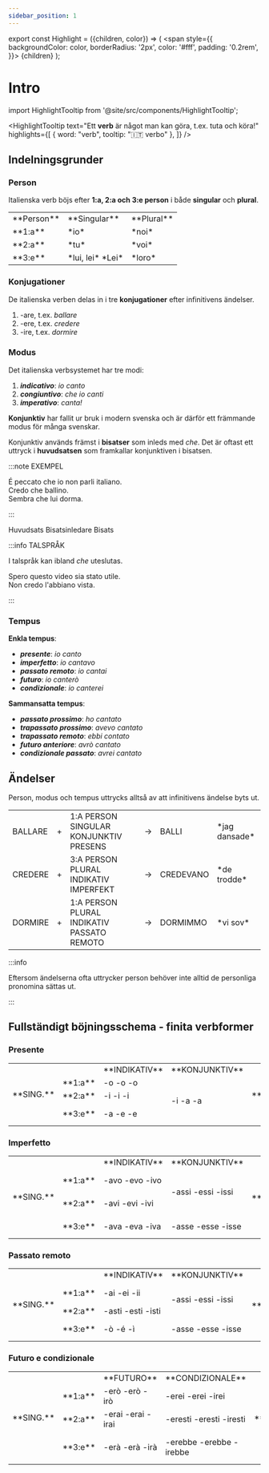 ```yaml
---
sidebar_position: 1
---
```


export const Highlight = ({children, color}) => (
  <span
    style={{
      backgroundColor: color,
      borderRadius: '2px',
      color: '#fff',
      padding: '0.2rem',
    }}>
    {children}
  </span>
);

# <Highlight color="#0f025b">Intro</Highlight>

import HighlightTooltip from '@site/src/components/HighlightTooltip';

<HighlightTooltip
  text="Ett <strong>verb</strong> är något man kan göra, t.ex. tuta och köra!"
  highlights={[
    { word: "verb", tooltip: "🇮🇹 verbo" },
  ]}
/>

## <Highlight color="#0f025b">Indelningsgrunder</Highlight>

### <Highlight color="#0f025b">Person</Highlight>

Italienska verb böjs efter **1:a, 2:a och 3:e person** i både **singular** och **plural**.

<table>
  <tbody>
  <tr>
      <td> **Person**</td>
      <td> **Singular**</td>
      <td> **Plural**</td>
      </tr>
    <tr>
      <td> **1:a**</td>
      <td> *io*</td>
      <td> *noi*</td>
    </tr>
    <tr>
      <td> **2:a**</td>
      <td> *tu*</td>
      <td> *voi*</td>
    </tr>
    <tr>
      <td> **3:e**</td>
      <td> *lui, lei*      
      *Lei*</td>
      <td> *loro*</td>
    </tr>
  </tbody>
</table>


### <Highlight color="#0f025b">Konjugationer</Highlight>

De italienska verben delas in i tre **konjugationer** efter infinitivens ändelser.

1. <span className="highlight-blue">-are</span>, t.ex. *<span className="highlight-blue">ballare</span>*
2. <span className="highlight-red">-ere</span>, t.ex. *<span className="highlight-red">credere</span>*
3. <span className="highlight-green">-ire</span>, t.ex. *<span className="highlight-green">dormire</span>*

### <Highlight color="#0f025b">Modus</Highlight>

Det italienska verbsystemet har tre modi:

1. ***indicativo***: *io canto*
2. ***congiuntivo***: *che io canti*
3. ***imperativo***: *canta!*

**Konjunktiv** har fallit ur bruk i modern svenska och är därför ett främmande modus för många svenskar. 

Konjunktiv används främst i **bisatser** som inleds med *che*. Det är oftast ett uttryck i **huvudsatsen** som framkallar konjunktiven i bisatsen. 

:::note EXEMPEL

<span className="highlight-blue">É peccato</span> <span className="highlight-aqua">che</span> <span className="highlight-red">io non parli italiano</span>.      
<span className="highlight-blue">Credo</span> <span className="highlight-aqua">che</span> <span className="highlight-red">ballino</span>.      
<span className="highlight-blue">Sembra</span> <span className="highlight-aqua">che</span> <span className="highlight-red">lui dorma</span>.      

:::

<div class="subject-box">
  <span class="blue-dot"></span>
  <span class="subject-text">Huvudsats</span>
    <span class="aqua-dot"></span>
  <span class="subject-text">Bisatsinledare</span>
    <span class="red-dot"></span>
  <span class="subject-text">Bisats</span>
</div>

:::info TALSPRÅK

I talspråk kan ibland *che* uteslutas.

<span className="highlight-blue">Spero</span> <span className="highlight-red">questo video sia stato utile</span>.     
<span className="highlight-blue">Non credo</span> <span className="highlight-red">l'abbiano vista</span>.  


:::

### <Highlight color="#0f025b">Tempus</Highlight>

**Enkla tempus**:

- ***presente***: *io canto*
- ***imperfetto***: *io cantavo*
- ***passato remoto***: *io cantai*
- ***futuro***: *io canterò*
- ***condizionale***: *io canterei*

**Sammansatta tempus**:

- ***passato prossimo***: *ho cantato*
- ***trapassato prossimo***: *avevo cantato*
- ***trapassato remoto***: *ebbi contato*
- ***futuro anteriore***: *avrò cantato*
- ***condizionale passato***: *avrei cantato*

## <Highlight color="#0f025b">Ändelser</Highlight>

<span className="highlight-aqua">Person</span>, <span className="highlight-yellowgreen">modus</span> och <span className="highlight-purple">tempus</span> uttrycks alltså av att infinitivens ändelse byts ut.

<table>
<tbody>
<tr>
<td style={{ textAlign: 'center' }}><span className="highlight-blue">BALLARE</span></td>
<td><div style={{ padding: '10px', fontSize: '30px', color: 'var(--highlight)', textAlign: 'center' }}> + </div></td>
<td style={{ textAlign: 'center' }}><span className="highlight-aqua">1:A PERSON SINGULAR</span>     
<span className="highlight-yellowgreen">KONJUNKTIV</span>      
<span className="highlight-purple">PRESENS</span></td>
<td><div style={{ padding: '10px', fontSize: '30px', color: 'var(--highlight)', textAlign: 'center' }}> → </div></td>
<td style={{ textAlign: 'center' }}><span className="highlight-blue">BALLI</span></td>
<td>*jag dansade*</td>
</tr>
<tr>
<td style={{ textAlign: 'center' }}><span className="highlight-red">CREDERE</span></td>
<td><div style={{ padding: '10px', fontSize: '30px', color: 'var(--highlight)', textAlign: 'center' }}> + </div></td>
<td style={{ textAlign: 'center' }}><span className="highlight-aqua">3:A PERSON PLURAL</span>     
<span className="highlight-yellowgreen">INDIKATIV</span>      
<span className="highlight-purple">IMPERFEKT</span></td>
<td><div style={{ padding: '10px', fontSize: '30px', color: 'var(--highlight)', textAlign: 'center' }}> → </div></td>
<td style={{ textAlign: 'center' }}><span className="highlight-red">CREDEVANO</span></td>
<td>*de trodde*</td>
</tr>
<tr>
<td style={{ textAlign: 'center' }}><span className="highlight-green">DORMIRE</span></td>
<td><div style={{ padding: '10px', fontSize: '30px', color: 'var(--highlight)', textAlign: 'center' }}> + </div></td>
<td style={{ textAlign: 'center' }}><span className="highlight-aqua">1:A PERSON PLURAL</span>     
<span className="highlight-yellowgreen">INDIKATIV</span>      
<span className="highlight-purple">PASSATO REMOTO</span></td>
<td><div style={{ padding: '10px', fontSize: '30px', color: 'var(--highlight)', textAlign: 'center' }}> → </div></td>
<td style={{ textAlign: 'center' }}><span className="highlight-green">DORMIMMO</span></td>
<td>*vi sov*</td>
</tr>
</tbody>
</table>

:::info

Eftersom ändelserna ofta uttrycker person behöver inte alltid de personliga pronomina sättas ut.

:::

## <Highlight color="#0f025b">Fullständigt böjningsschema - finita verbformer</Highlight>

### <Highlight color="#0f025b">Presente</Highlight>


<table>
<tbody>
<tr>
<td rowspan="4">**SING.**</td>
<td></td>
<td>**INDIKATIV**</td>
<td>**KONJUNKTIV**</td>
<td rowspan="4">**PLUR.**</td>
<td>**INDIKATIV**</td>
<td>**KONJUNKTIV**</td>
</tr>
<tr>
<td>**1:a**</td>
<td style={{ textAlign: 'center' }}><span className="highlight-blue">-o</span>     
<span className="highlight-red">-o</span>     
<span className="highlight-green">-o</span></td>
<td rowspan="3" style={{ textAlign: 'center' }}><span className="highlight-blue">-i</span>     
<span className="highlight-red">-a</span>     
<span className="highlight-green">-a</span></td>
<td colspan="2" style={{ textAlign: 'center' }}><span className="highlight-blue">-iamo</span>     
<span className="highlight-red">-iamo</span>     
<span className="highlight-green">-iamo</span></td>     
</tr>
<tr>
<td>**2:a**</td>
<td style={{ textAlign: 'center' }}><span className="highlight-blue">-i</span>     
<span className="highlight-red">-i</span>     
<span className="highlight-green">-i</span></td>
<td style={{ textAlign: 'center' }}><span className="highlight-blue">-ate</span>     
<span className="highlight-red">-ete</span>     
<span className="highlight-green">-ite</span></td>     <td style={{ textAlign: 'center' }}><span className="highlight-blue">-iate</span>     
<span className="highlight-red">-iate</span>     
<span className="highlight-green">-iate</span></td>
</tr>
<tr>
<td>**3:e**</td>
<td style={{ textAlign: 'center' }}><span className="highlight-blue">-a</span>     
<span className="highlight-red">-e</span>     
<span className="highlight-green">-e</span></td>
<td style={{ textAlign: 'center' }}><span className="highlight-blue">-ano</span>     
<span className="highlight-red">-ono</span>     
<span className="highlight-green">-ono</span></td>   <td style={{ textAlign: 'center' }}><span className="highlight-blue">-ino</span>     
<span className="highlight-red">-ano</span>     
<span className="highlight-green">-ano</span></td>
</tr>
</tbody>
</table>

### <Highlight color="#0f025b">Imperfetto</Highlight>


<table>
<tbody>
<tr>
<td rowspan="4">**SING.**</td>
<td></td>
<td>**INDIKATIV**</td>
<td>**KONJUNKTIV**</td>
<td rowspan="4">**PLUR.**</td>
<td>**INDIKATIV**</td>
<td>**KONJUNKTIV**</td>
</tr>
<tr>
<td>**1:a**</td>
<td style={{ textAlign: 'center' }}><span className="highlight-blue">-avo</span>     
<span className="highlight-red">-evo</span>     
<span className="highlight-green">-ivo</span></td>
<td rowspan="2" style={{ textAlign: 'center' }}><span className="highlight-blue">-assi</span>     
<span className="highlight-red">-essi</span>     
<span className="highlight-green">-issi</span></td>
<td style={{ textAlign: 'center' }}><span className="highlight-blue">-avamo</span>     
<span className="highlight-red">-evamo</span>     
<span className="highlight-green">-ivamo</span></td><td style={{ textAlign: 'center' }}><span className="highlight-blue">-assimo</span>     
<span className="highlight-red">-essimo</span>     
<span className="highlight-green">-issimo</span></td>       
</tr>
<tr>
<td>**2:a**</td>
<td style={{ textAlign: 'center' }}><span className="highlight-blue">-avi</span>     
<span className="highlight-red">-evi</span>     
<span className="highlight-green">-ivi</span></td>
<td style={{ textAlign: 'center' }}><span className="highlight-blue">-avate</span>     
<span className="highlight-red">-evate</span>     
<span className="highlight-green">-ivate</span></td>     <td style={{ textAlign: 'center' }}><span className="highlight-blue">-aste</span>     
<span className="highlight-red">-este</span>     
<span className="highlight-green">-iste</span></td>
</tr>
<tr>
<td>**3:e**</td>
<td style={{ textAlign: 'center' }}><span className="highlight-blue">-ava</span>     
<span className="highlight-red">-eva</span>     
<span className="highlight-green">-iva</span></td>
<td style={{ textAlign: 'center' }}><span className="highlight-blue">-asse</span>     
<span className="highlight-red">-esse</span>     
<span className="highlight-green">-isse</span></td>
<td style={{ textAlign: 'center' }}><span className="highlight-blue">-avano</span>     
<span className="highlight-red">-evano</span>     
<span className="highlight-green">-ivano</span></td>   <td style={{ textAlign: 'center' }}><span className="highlight-blue">-assero</span>     
<span className="highlight-red">-essero</span>     
<span className="highlight-green">-issero</span></td>
</tr>
</tbody>
</table>

### <Highlight color="#0f025b">Passato remoto</Highlight>

<table>
<tbody>
<tr>
<td rowspan="4">**SING.**</td>
<td></td>
<td>**INDIKATIV**</td>
<td>**KONJUNKTIV**</td>
<td rowspan="4">**PLUR.**</td>
<td>**INDIKATIV**</td>
<td>**KONJUNKTIV**</td>
</tr>
<tr>
<td>**1:a**</td>
<td style={{ textAlign: 'center' }}><span className="highlight-blue">-ai</span>     
<span className="highlight-red">-ei</span>     
<span className="highlight-green">-ii</span></td>
<td rowspan="2" style={{ textAlign: 'center' }}><span className="highlight-blue">-assi</span>     
<span className="highlight-red">-essi</span>     
<span className="highlight-green">-issi</span></td>
<td style={{ textAlign: 'center' }}><span className="highlight-blue">-ammo</span>     
<span className="highlight-red">-emmo</span>     
<span className="highlight-green">-immo</span></td><td style={{ textAlign: 'center' }}><span className="highlight-blue">-assimo</span>     
<span className="highlight-red">-essimo</span>     
<span className="highlight-green">-issimo</span></td>       
</tr>
<tr>
<td>**2:a**</td>
<td style={{ textAlign: 'center' }}><span className="highlight-blue">-asti</span>     
<span className="highlight-red">-esti</span>     
<span className="highlight-green">-isti</span></td>
<td colspan="2" style={{ textAlign: 'center' }}><span className="highlight-blue">-aste</span>     
<span className="highlight-red">-este</span>     
<span className="highlight-green">-iste</span></td>     
</tr>
<tr>
<td>**3:e**</td>
<td style={{ textAlign: 'center' }}><span className="highlight-blue">-ò</span>     
<span className="highlight-red">-é</span>     
<span className="highlight-green">-ì</span></td>
<td style={{ textAlign: 'center' }}><span className="highlight-blue">-asse</span>     
<span className="highlight-red">-esse</span>     
<span className="highlight-green">-isse</span></td>
<td style={{ textAlign: 'center' }}><span className="highlight-blue">-arono</span>     
<span className="highlight-red">-erono</span>     
<span className="highlight-green">-irono</span></td>   <td style={{ textAlign: 'center' }}><span className="highlight-blue">-assero</span>     
<span className="highlight-red">-essero</span>     
<span className="highlight-green">-issero</span></td>
</tr>
</tbody>
</table>

### <Highlight color="#0f025b">Futuro e condizionale</Highlight>

<table>
<tbody>
<tr>
<td rowspan="4">**SING.**</td>
<td></td>
<td>**FUTURO**</td>
<td>**CONDIZIONALE**</td>
<td rowspan="4">**PLUR.**</td>
<td>**FUTURO**</td>
<td>**CONDIZIONALE**</td>
</tr>
<tr>
<td>**1:a**</td>
<td style={{ textAlign: 'center' }}><span className="highlight-blue">-erò</span>     
<span className="highlight-red">-erò</span>     
<span className="highlight-green">-irò</span></td>
<td style={{ textAlign: 'center' }}><span className="highlight-blue">-erei</span>     
<span className="highlight-red">-erei</span>     
<span className="highlight-green">-irei</span></td>
<td style={{ textAlign: 'center' }}><span className="highlight-blue">-eremo</span>     
<span className="highlight-red">-eremo</span>     
<span className="highlight-green">-iremo</span></td><td style={{ textAlign: 'center' }}><span className="highlight-blue">-eremmo</span>     
<span className="highlight-red">-eremmo</span>     
<span className="highlight-green">-iremmo</span></td>       
</tr>
<tr>
<td>**2:a**</td>
<td style={{ textAlign: 'center' }}><span className="highlight-blue">-erai</span>     
<span className="highlight-red">-erai</span>     
<span className="highlight-green">-irai</span></td>     <td style={{ textAlign: 'center' }}><span className="highlight-blue">-eresti</span>     
<span className="highlight-red">-eresti</span>     
<span className="highlight-green">-iresti</span></td>
<td style={{ textAlign: 'center' }}><span className="highlight-blue">-erete</span>     
<span className="highlight-red">-erete</span>     
<span className="highlight-green">-irete</span></td>     <td style={{ textAlign: 'center' }}><span className="highlight-blue">-ereste</span>     
<span className="highlight-red">-ereste</span>     
<span className="highlight-green">-ireste</span></td>
</tr>
<tr>
<td>**3:e**</td>
<td style={{ textAlign: 'center' }}><span className="highlight-blue">-erà</span>     
<span className="highlight-red">-erà</span>     
<span className="highlight-green">-irà</span></td>
<td style={{ textAlign: 'center' }}><span className="highlight-blue">-erebbe</span>     
<span className="highlight-red">-erebbe</span>     
<span className="highlight-green">-irebbe</span></td>
<td style={{ textAlign: 'center' }}><span className="highlight-blue">-eranno</span>     
<span className="highlight-red">-eranno</span>     
<span className="highlight-green">-iranno</span></td>   <td style={{ textAlign: 'center' }}><span className="highlight-blue">-erebbero</span>     
<span className="highlight-red">-erebbero</span>     
<span className="highlight-green">-irebbero</span></td>
</tr>
</tbody>
</table>